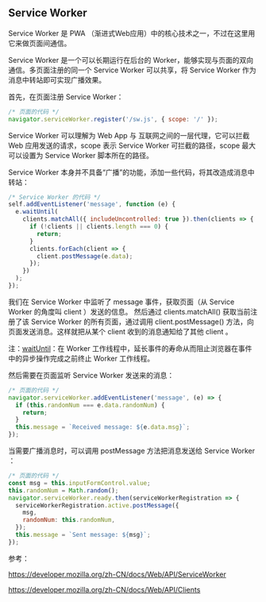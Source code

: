## Service Worker
Service Worker 是 PWA （渐进式Web应用）中的核心技术之一，不过在这里用它来做页面间通信。

Service Worker 是一个可以长期运行在后台的 Worker，能够实现与页面的双向通信。多页面注册的同一个 Service Worker 可以共享，将 Service Worker 作为消息中转站即可实现广播效果。

首先，在页面注册 Service Worker：

```javascript
/* 页面的代码 */
navigator.serviceWorker.register('/sw.js', { scope: '/' });
```
Service Worker 可以理解为 Web App 与 互联网之间的一层代理，它可以拦截 Web 应用发送的请求，scope 表示 Service Worker 可拦截的路径，scope 最大可以设置为 Service Worker 脚本所在的路径。

Service Worker 本身并不具备“广播”的功能，添加一些代码，将其改造成消息中转站：

```javascript
/* Service Worker 的代码 */
self.addEventListener('message', function (e) {
  e.waitUntil(
    clients.matchAll({ includeUncontrolled: true }).then(clients => {
      if (!clients || clients.length === 0) {
        return;
      }
      clients.forEach(client => {
        client.postMessage(e.data);
      });
    })
  );
});
```

我们在 Service Worker 中监听了 message 事件，获取页面（从 Service Worker 的角度叫 client ）发送的信息。
然后通过 clients.matchAll() 获取当前注册了该 Service Worker 的所有页面，通过调用 client.postMessage() 方法，向页面发送消息。这样就把从某个 client 收到的消息通知给了其他 client 。

注：[waitUntil](https://developer.mozilla.org/zh-CN/docs/Web/API/ExtendableEvent/waitUntil)：在 Worker 工作线程中，延长事件的寿命从而阻止浏览器在事件中的异步操作完成之前终止 Worker 工作线程。

然后需要在页面监听 Service Worker 发送来的消息：
```javascript
/* 页面的代码 */
navigator.serviceWorker.addEventListener('message', (e) => {
  if (this.randomNum === e.data.randomNum) {
    return;
  }
  this.message = `Received message: ${e.data.msg}`;
});
```

当需要广播消息时，可以调用 postMessage 方法把消息发送给 Service Worker ：
```javascript
/* 页面的代码 */
const msg = this.inputFormControl.value;
this.randomNum = Math.random();
navigator.serviceWorker.ready.then(serviceWorkerRegistration => {
  serviceWorkerRegistration.active.postMessage({
    msg,
    randomNum: this.randomNum,
  });
  this.message = `Sent message: ${msg}`;
});
```

参考：

https://developer.mozilla.org/zh-CN/docs/Web/API/ServiceWorker

https://developer.mozilla.org/zh-CN/docs/Web/API/Clients